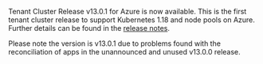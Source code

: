 Tenant Cluster Release v13.0.1 for Azure is now available. This is the first tenant cluster release to support Kubernetes 1.18 and node pools on Azure. Further details can be found in the [release notes](https://docs.giantswarm.io/changes/tenant-cluster-releases-azure/releases/azure-v13.0.1/).

Please note the version is v13.0.1 due to problems found with the reconciliation of apps in the unannounced and unused v13.0.0 release.
